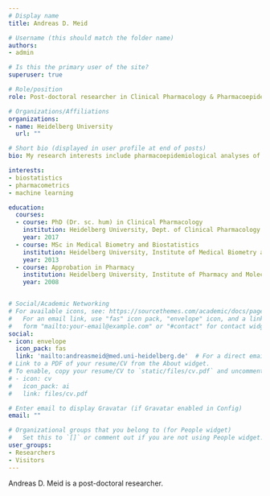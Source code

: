 ```yaml
---
# Display name
title: Andreas D. Meid

# Username (this should match the folder name)
authors:
- admin

# Is this the primary user of the site?
superuser: true

# Role/position
role: Post-doctoral researcher in Clinical Pharmacology & Pharmacoepidemiology

# Organizations/Affiliations
organizations:
- name: Heidelberg University
  url: ""

# Short bio (displayed in user profile at end of posts)
bio: My research interests include pharmacoepidemiological analyses of medication underuse, overuse, and misuse, as well as predictive models guiding treatment recommendations. 

interests:
- biostatistics
- pharmacometrics
- machine learning

education:
  courses:
  - course: PhD (Dr. sc. hum) in Clinical Pharmacology
    institution: Heidelberg University, Dept. of Clinical Pharmacology and Pharmacoepidemiology
    year: 2017
  - course: MSc in Medical Biometry and Biostatistics
    institution: Heidelberg University, Institute of Medical Biometry and Informatics
    year: 2013
  - course: Approbation in Pharmacy
    institution: Heidelberg University, Institute of Pharmacy and Molecular Biotechnology
    year: 2008


# Social/Academic Networking
# For available icons, see: https://sourcethemes.com/academic/docs/page-builder/#icons
#   For an email link, use "fas" icon pack, "envelope" icon, and a link in the
#   form "mailto:your-email@example.com" or "#contact" for contact widget.
social:
- icon: envelope
  icon_pack: fas
  link: 'mailto:andreasmeid@med.uni-heidelberg.de'  # For a direct email link, use "mailto:andreasmeid@med.uni-heidelberg.de".
# Link to a PDF of your resume/CV from the About widget.
# To enable, copy your resume/CV to `static/files/cv.pdf` and uncomment the lines below.
# - icon: cv
#   icon_pack: ai
#   link: files/cv.pdf

# Enter email to display Gravatar (if Gravatar enabled in Config)
email: ""

# Organizational groups that you belong to (for People widget)
#   Set this to `[]` or comment out if you are not using People widget.
user_groups:
- Researchers
- Visitors
---
```


Andreas D. Meid is a post-doctoral researcher.
